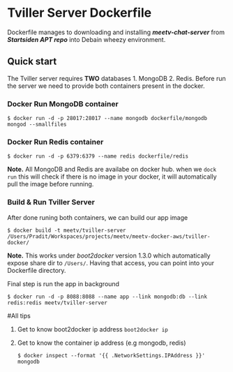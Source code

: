 # Tviller Server Dockerfile

Dockerfile manages to downloading and installing ***meetv-chat-server*** from ***Startsiden APT repo*** into Debain wheezy environment.

## Quick start 

The Tviller server requires **TWO** databases 1. MongoDB 2. Redis. 
Before run the server we need to provide both containers present in the docker.

### Docker Run MongoDB container
	$ docker run -d -p 28017:28017 --name mongodb dockerfile/mongodb mongod --smallfiles

### Docker Run Redis container
	$ docker run -d -p 6379:6379 --name redis dockerfile/redis
**Note.** All MongoDB and Redis are availabe on docker hub. when we `dock run` this will check if there is no image in your docker, it will automatically pull the image before running. 

### Build & Run Tviller Server
After done runing both containers, we can build our app image

	$ docker build -t meetv/tviller-server /Users/Pradit/Workspaces/projects/meetv/meetv-docker-aws/tviller-docker/

**Note.** This works under *boot2docker* version 1.3.0 which automatically expose share dir to `/Users/`. Having that access, you can point into your Dockerfile directory.

Final step is run the app in background

	$ docker run -d -p 8088:8088 --name app --link mongodb:db --link redis:redis meetv/tviller-server
 

#All tips
1. Get to know boot2docker ip address `boot2docker ip`
2. Get to know the container ip address (e.g mongodb, redis)

	`$ docker inspect --format '{{ .NetworkSettings.IPAddress }}' mongodb`